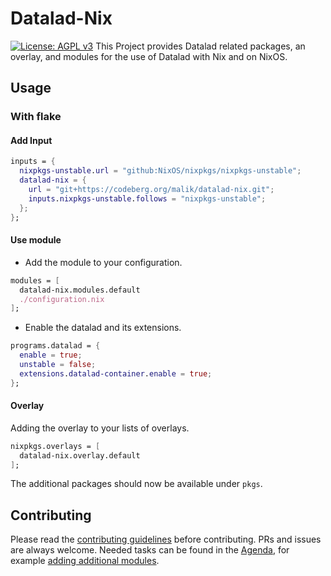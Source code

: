 # Datalad-Nix
[![License: AGPL v3](https://img.shields.io/badge/License-AGPL_v3-blue.svg)](https://www.gnu.org/licenses/agpl-3.0)
This Project provides Datalad related packages, an overlay, and modules for the use of Datalad with Nix and on NixOS.
## Usage
### With flake
#### Add Input
``` nix
inputs = {
  nixpkgs-unstable.url = "github:NixOS/nixpkgs/nixpkgs-unstable";  
  datalad-nix = {
    url = "git+https://codeberg.org/malik/datalad-nix.git";
    inputs.nixpkgs-unstable.follows = "nixpkgs-unstable";
  };
};
```
#### Use module
- Add the module to your configuration.
``` nix
modules = [
  datalad-nix.modules.default
  ./configuration.nix
];
```
- Enable the datalad and its extensions.
``` nix
programs.datalad = {
  enable = true;
  unstable = false;
  extensions.datalad-container.enable = true;
};
```

#### Overlay
Adding the overlay to your lists of overlays.
``` nix
nixpkgs.overlays = [
  datalad-nix.overlay.default
];
```
The additional packages should now be available under `pkgs`.

## Contributing
Please read the [contributing guidelines](CONTRIBUTING.md) before contributing.
PRs and issues are always welcome. Needed tasks can be found in the [Agenda](./org/agenda), for example [adding additional modules](./org/agenda/modules/index.md).
